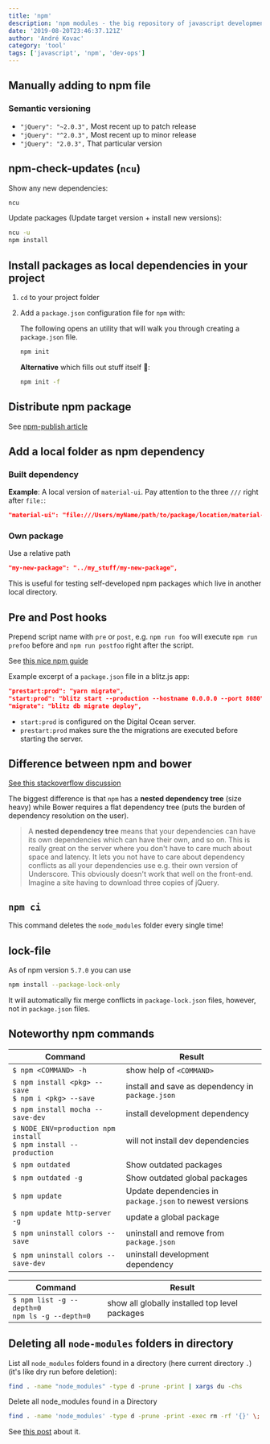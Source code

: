 ```yaml
---
title: 'npm'
description: 'npm modules - the big repository of javascript development tools'
date: '2019-08-20T23:46:37.121Z'
author: 'André Kovac'
category: 'tool'
tags: ['javascript', 'npm', 'dev-ops']
---
```


## Manually adding to npm file

### Semantic versioning

* `"jQuery": "~2.0.3",` Most recent up to patch release
* `"jQuery": "^2.0.3",` Most recent up to minor release
* `"jQuery": "2.0.3",` That particular version

## npm-check-updates (`ncu`)

Show any new dependencies:

```bash
ncu
```

Update packages (Update target version + install new versions):

```bash
ncu -u
npm install
```

## Install packages as local dependencies in your project

1. `cd` to your project folder

2. Add a `package.json` configuration file for `npm` with:

	The following opens an utility that will walk you through creating a `package.json` file.

    ```bash
	npm init
    ```

	**Alternative** which fills out stuff itself 🤯:

    ```bash
	npm init -f
    ```

## Distribute npm package

See [npm-publish article](./npm-publish.md)

## Add a local folder as npm dependency

### Built dependency

**Example**: A local version of `material-ui`. Pay attention to the three `///` right after `file:`:

```json
"material-ui": "file:///Users/myName/path/to/package/location/material-ui/build",
```

### Own package

Use a relative path

```json
"my-new-package": "../my_stuff/my-new-package",
```

This is useful for testing self-developed npm packages which live in another local directory.

## Pre and Post hooks

Prepend script name with `pre` or `post`, e.g. `npm run foo` will execute `npm run prefoo` before and `npm run postfoo` right after the script.

See [this nice npm guide](https://www.keithcirkel.co.uk/how-to-use-npm-as-a-build-tool/)

Example excerpt of a `package.json` file in a blitz.js app:

```json:title=package.json
"prestart:prod": "yarn migrate",
"start:prod": "blitz start --production --hostname 0.0.0.0 --port 8080",
"migrate": "blitz db migrate deploy",
```

- `start:prod` is configured on the Digital Ocean server.
- `prestart:prod` makes sure the the migrations are executed before starting the server.

## Difference between npm and bower

[See this stackoverflow discussion](http://stackoverflow.com/questions/18641899/what-is-the-difference-between-bower-and-npm)

The biggest difference is that `npm` has a **nested dependency tree** (size heavy) while Bower requires a flat dependency tree (puts the burden of dependency resolution on the user).

> A **nested dependency tree** means that your dependencies can have its own dependencies which can have their own, and so on. This is really great on the server where you don't have to care much about space and latency. It lets you not have to care about dependency conflicts as all your dependencies use e.g. their own version of Underscore. This obviously doesn't work that well on the front-end. Imagine a site having to download three copies of jQuery.

## `npm ci`

This command deletes the `node_modules` folder every single time!

## lock-file

As of npm version `5.7.0` you can use

```bash
npm install --package-lock-only
```

It will automatically fix merge conflicts in `package-lock.json` files, however, not in `package.json` files.

## Noteworthy npm commands

| Command                                                             | Result                                                   |
| ------------------------------------------------------------------- | -------------------------------------------------------- |
| `$ npm <COMMAND> -h`                                                | show help of `<COMMAND>`                                 |
| `$ npm install <pkg> --save`<br>`$ npm i <pkg> --save`              | install and save as dependency in `package.json`         |
| `$ npm install mocha --save-dev`                                    | install development dependency                           |
| `$ NODE_ENV=production npm install`<br>`$ npm install --production` | will not install dev dependencies                        |
| `$ npm outdated`                                                    | Show outdated packages                                   |
| `$ npm outdated -g`                                                 | Show outdated global packages                            |
| `$ npm update`                                                      | Update dependencies in `package.json` to newest versions |
| `$ npm update http-server -g`                                       | update a global package                                  |
| `$ npm uninstall colors --save`                                     | uninstall and remove from `package.json`                 |
| `$ npm uninstall colors --save-dev`                                 | uninstall development dependency                         |

| Command                                            | Result                                         |
| -------------------------------------------------- | ---------------------------------------------- |
| `$ npm list -g --depth=0`<br>`npm ls -g --depth=0` | show all globally installed top level packages |

## Deleting all `node-modules` folders in directory

List all `node_modules` folders found in a directory (here current directory `.`) (it's like dry run before deletion):

```bash
find . -name "node_modules" -type d -prune -print | xargs du -chs
```

Delete all node_modules found in a Directory

```bash
find . -name 'node_modules' -type d -prune -print -exec rm -rf '{}' \;
```

See [this post](https://dev.to/trilon/how-to-delete-all-nodemodules-folders-on-your-machine-43dh) about it.